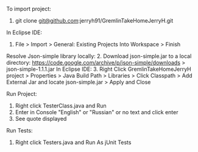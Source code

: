 To import project: 
1. git clone git@github.com:jerryh91/GremlinTakeHomeJerryH.git

In Eclipse IDE: 
1. File > Import > General: Existing Projects Into Workspace > Finish

Resolve Json-simple library locally:
2. Download json-simple.jar to a local directory: https://code.google.com/archive/p/json-simple/downloads > json-simple-1.1.1.jar
In Eclipse IDE:
3. Right Click GremlinTakeHomeJerryH project > Properties > Java Build Path > Libraries > Click Classpath > Add External Jar and locate json-simple.jar > Apply and Close

Run Project: 
1. Right click TesterClass.java and Run 
2. Enter in Console "English" or "Russian" or no text and click enter
3. See quote displayed

Run Tests:
1. Right click Testers.java and Run As jUnit Tests
